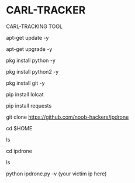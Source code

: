 # CARL-TRACKER
CARL-TRACKING TOOL


apt-get update -y

apt-get upgrade -y

pkg install python -y

pkg install python2 -y

pkg install git -y

pip install lolcat

pip install requests

git clone https://github.com/noob-hackers/ipdrone

cd $HOME

ls

cd ipdrone

ls

python ipdrone.py -v (your victim ip here)
